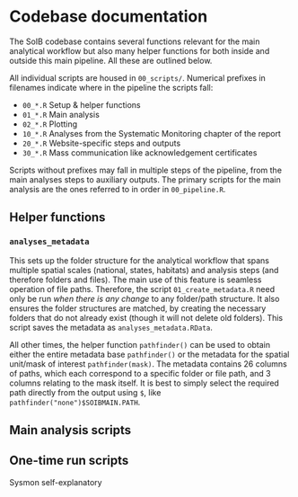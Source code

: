 # Codebase documentation


The SoIB codebase contains several functions relevant for the main
analytical workflow but also many helper functions for both inside and
outside this main pipeline. All these are outlined below.

All individual scripts are housed in `00_scripts/`. Numerical prefixes
in filenames indicate where in the pipeline the scripts fall:

-   `00_*.R` Setup & helper functions
-   `01_*.R` Main analysis
-   `02_*.R` Plotting
-   `10_*.R` Analyses from the Systematic Monitoring chapter of the
    report
-   `20_*.R` Website-specific steps and outputs
-   `30_*.R` Mass communication like acknowledgement certificates

Scripts without prefixes may fall in multiple steps of the pipeline,
from the main analyses steps to auxiliary outputs. The primary scripts
for the main analysis are the ones referred to in order in
`00_pipeline.R`.

## Helper functions

### `analyses_metadata`

This sets up the folder structure for the analytical workflow that spans
multiple spatial scales (national, states, habitats) and analysis steps
(and therefore folders and files). The main use of this feature is
seamless operation of file paths. Therefore, the script
`01_create_metadata.R` need only be run *when there is any change* to
any folder/path structure. It also ensures the folder structures are
matched, by creating the necessary folders that do not already exist
(though it will not delete old folders). This script saves the metadata
as `analyses_metadata.RData`.

All other times, the helper function `pathfinder()` can be used to
obtain either the entire metadata base `pathfinder()` or the metadata
for the spatial unit/mask of interest `pathfinder(mask)`. The metadata
contains 26 columns of paths, which each correspond to a specific folder
or file path, and 3 columns relating to the mask itself. It is best to
simply select the required path directly from the output using `$`, like
`pathfinder("none")$SOIBMAIN.PATH`.

## Main analysis scripts

## One-time run scripts

Sysmon self-explanatory
